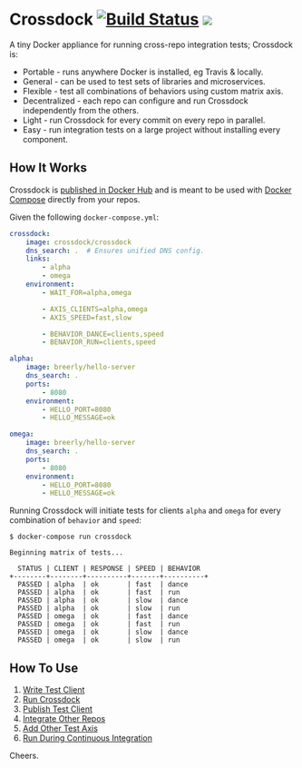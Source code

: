 # Crossdock [![Build Status](https://travis-ci.org/crossdock/crossdock.svg)](https://travis-ci.org/crossdock/crossdock) [![](https://badge.imagelayers.io/crossdock/crossdock:latest.svg)](https://imagelayers.io/?images=crossdock/crossdock:latest 'Get your own badge on imagelayers.io')

A tiny Docker appliance for running cross-repo integration tests; Crossdock is:

* Portable - runs anywhere Docker is installed, eg Travis & locally.
* General - can be used to test sets of libraries and microservices.
* Flexible - test all combinations of behaviors using custom matrix axis.
* Decentralized - each repo can configure and run Crossdock independently from the others.
* Light - run Crossdock for every commit on every repo in parallel.
* Easy - run integration tests on a large project without installing every component.

## How It Works

Crossdock is [published in Docker Hub](https://hub.docker.com/r/crossdock/crossdock/) and is
meant to be used with [Docker Compose](https://docs.docker.com/compose/) directly from your repos.

Given the following `docker-compose.yml`:

```yml
crossdock:
    image: crossdock/crossdock
    dns_search: .  # Ensures unified DNS config.
    links:
        - alpha
        - omega
    environment:
        - WAIT_FOR=alpha,omega

        - AXIS_CLIENTS=alpha,omega
        - AXIS_SPEED=fast,slow

        - BEHAVIOR_DANCE=clients,speed
        - BENAVIOR_RUN=clients,speed

alpha:
    image: breerly/hello-server
    dns_search: .
    ports:
        - 8080
    environment:
        - HELLO_PORT=8080
        - HELLO_MESSAGE=ok

omega:
    image: breerly/hello-server
    dns_search: .
    ports:
        - 8080
    environment:
        - HELLO_PORT=8080
        - HELLO_MESSAGE=ok
```

Running Crossdock will initiate tests for clients `alpha` and `omega` for
every combination of `behavior` and `speed`:

```
$ docker-compose run crossdock

Beginning matrix of tests...

  STATUS | CLIENT | RESPONSE | SPEED | BEHAVIOR
+--------+--------+----------+-------+----------+
  PASSED | alpha  | ok       | fast  | dance
  PASSED | alpha  | ok       | fast  | run
  PASSED | alpha  | ok       | slow  | dance
  PASSED | alpha  | ok       | slow  | run
  PASSED | omega  | ok       | fast  | dance
  PASSED | omega  | ok       | fast  | run
  PASSED | omega  | ok       | slow  | dance
  PASSED | omega  | ok       | slow  | run
```

## How To Use

1. [Write Test Client](docs/write-test-client.md)
2. [Run Crossdock](docs/run-crossdock.md)
3. [Publish Test Client](docs/publish-test-client.md)
4. [Integrate Other Repos](docs/integrate-other-repos.md)
5. [Add Other Test Axis](docs/add-other-axis.md)
6. [Run During Continuous Integration](docs/add-to-ci.md)

Cheers.

